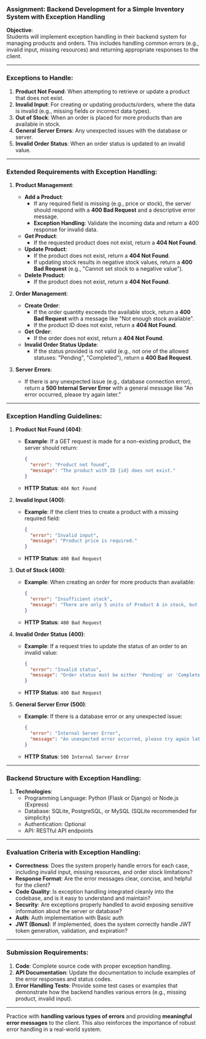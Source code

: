 ### **Assignment: Backend Development for a Simple Inventory System with Exception Handling**

**Objective**:  
Students will implement exception handling in their backend system for managing products and orders. This includes handling common errors (e.g., invalid input, missing resources) and returning appropriate responses to the client.

---

### **Exceptions to Handle**:

1. **Product Not Found**: When attempting to retrieve or update a product that does not exist.
2. **Invalid Input**: For creating or updating products/orders, where the data is invalid (e.g., missing fields or incorrect data types).
3. **Out of Stock**: When an order is placed for more products than are available in stock.
4. **General Server Errors**: Any unexpected issues with the database or server.
5. **Invalid Order Status**: When an order status is updated to an invalid value.

---

### **Extended Requirements with Exception Handling**:

1. **Product Management**:
   - **Add a Product**: 
     - If any required field is missing (e.g., price or stock), the server should respond with a **400 Bad Request** and a descriptive error message.
     - **Exception Handling**: Validate the incoming data and return a 400 response for invalid data.
   - **Get Product**: 
     - If the requested product does not exist, return a **404 Not Found**.
   - **Update Product**: 
     - If the product does not exist, return a **404 Not Found**.
     - If updating stock results in negative stock values, return a **400 Bad Request** (e.g., "Cannot set stock to a negative value").
   - **Delete Product**:
     - If the product does not exist, return a **404 Not Found**.

2. **Order Management**:
   - **Create Order**: 
     - If the order quantity exceeds the available stock, return a **400 Bad Request** with a message like "Not enough stock available".
     - If the product ID does not exist, return a **404 Not Found**.
   - **Get Order**: 
     - If the order does not exist, return a **404 Not Found**.
   - **Invalid Order Status Update**: 
     - If the status provided is not valid (e.g., not one of the allowed statuses: "Pending", "Completed"), return a **400 Bad Request**.

3. **Server Errors**:
   - If there is any unexpected issue (e.g., database connection error), return a **500 Internal Server Error** with a general message like "An error occurred, please try again later."

---

### **Exception Handling Guidelines**:

1. **Product Not Found (404)**:
   - **Example**: If a GET request is made for a non-existing product, the server should return:
     ```json
     {
       "error": "Product not found",
       "message": "The product with ID {id} does not exist."
     }
     ```
   - **HTTP Status**: `404 Not Found`

2. **Invalid Input (400)**:
   - **Example**: If the client tries to create a product with a missing required field:
     ```json
     {
       "error": "Invalid input",
       "message": "Product price is required."
     }
     ```
   - **HTTP Status**: `400 Bad Request`

3. **Out of Stock (400)**:
   - **Example**: When creating an order for more products than available:
     ```json
     {
       "error": "Insufficient stock",
       "message": "There are only 5 units of Product A in stock, but you requested 10."
     }
     ```
   - **HTTP Status**: `400 Bad Request`

4. **Invalid Order Status (400)**:
   - **Example**: If a request tries to update the status of an order to an invalid value:
     ```json
     {
       "error": "Invalid status",
       "message": "Order status must be either 'Pending' or 'Completed'."
     }
     ```
   - **HTTP Status**: `400 Bad Request`

5. **General Server Error (500)**:
   - **Example**: If there is a database error or any unexpected issue:
     ```json
     {
       "error": "Internal Server Error",
       "message": "An unexpected error occurred, please try again later."
     }
     ```
   - **HTTP Status**: `500 Internal Server Error`

---

### **Backend Structure with Exception Handling**:

1. **Technologies**:
   - Programming Language: Python (Flask or Django) or Node.js (Express)
   - Database: SQLite, PostgreSQL, or MySQL (SQLite recommended for simplicity)
   - Authentication: Optional
   - API: RESTful API endpoints

---

### **Evaluation Criteria with Exception Handling**:

- **Correctness**: Does the system properly handle errors for each case, including invalid input, missing resources, and order stock limitations?
- **Response Format**: Are the error messages clear, concise, and helpful for the client?
- **Code Quality**: Is exception handling integrated cleanly into the codebase, and is it easy to understand and maintain?
- **Security**: Are exceptions properly handled to avoid exposing sensitive information about the server or database?
- **Auth**: Auth implementation with Basic auth 
- **JWT (Bonus)**: If implemented, does the system correctly handle JWT token generation, validation, and expiration?
  
---

### **Submission Requirements**:

1. **Code**: Complete source code with proper exception handling.
2. **API Documentation**: Update the documentation to include examples of the error responses and status codes.
3. **Error Handling Tests**: Provide some test cases or examples that demonstrate how the backend handles various errors (e.g., missing product, invalid input).

---

Practice with **handling various types of errors** and providing **meaningful error messages** to the client. This also reinforces the importance of robust error handling in a real-world system.